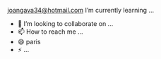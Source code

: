  
 joangava34@hotmail.com
 I’m currently learning ...
- 💞️ I’m looking to collaborate on ...
- 📫 How to reach me ...
- 😄 paris 
- ⚡  ...

<!---
joangava is a ✨ special ✨ repository because its `README.md` (this file) appears on your GitHub profile.
You can click the Preview link to take a look at your changes.
--->
